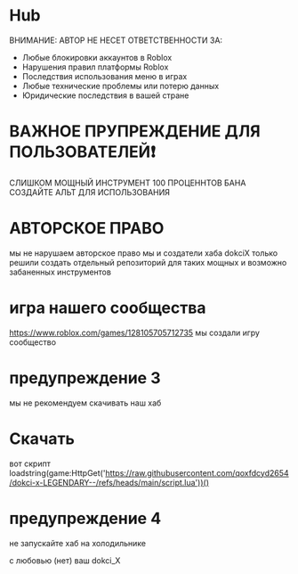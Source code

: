 # Hub
ВНИМАНИЕ: АВТОР НЕ НЕСЕТ ОТВЕТСТВЕННОСТИ ЗА:
- Любые блокировки аккаунтов в Roblox
- Нарушения правил платформы Roblox
- Последствия использования меню в играх
- Любые технические проблемы или потерю данных
- Юридические последствия в вашей стране
# ВАЖНОЕ ПРУПРЕЖДЕНИЕ ДЛЯ ПОЛЬЗОВАТЕЛЕЙ❗
СЛИШКОМ МОЩНЫЙ ИНСТРУМЕНТ 100 ПРОЦЕННТОВ БАНА СОЗДАЙТЕ АЛЬТ ДЛЯ ИСПОЛЬЗОВАНИЯ
# АВТОРСКОЕ ПРАВО
мы не нарушаем авторское право мы и создатели хаба dokciX только решили создать отдельный репозиторий для таких мощных и возможно забаненных инструментов
# игра нашего сообщества
https://www.roblox.com/games/128105705712735
мы создали игру сообщество
# предупреждение 3
мы не рекомендуем скачивать наш хаб
# Скачать
вот скрипт loadstring(game:HttpGet('https://raw.githubusercontent.com/qoxfdcyd2654/dokci-x-LEGENDARY--/refs/heads/main/script.lua'))()
# предупреждение 4 
не запускайте хаб на холодильнике

с любовью (нет)
ваш dokci_X
